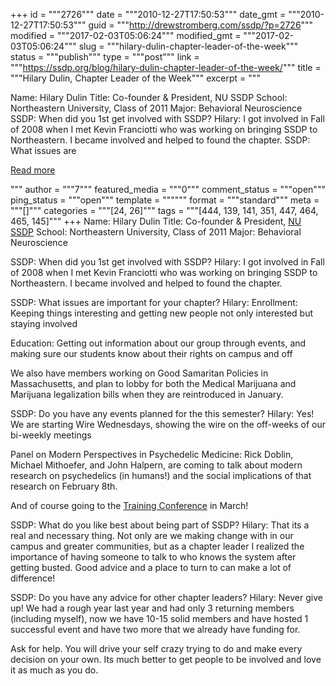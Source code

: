 +++
id = """2726"""
date = """2010-12-27T17:50:53"""
date_gmt = """2010-12-27T17:50:53"""
guid = """http://drewstromberg.com/ssdp/?p=2726"""
modified = """2017-02-03T05:06:24"""
modified_gmt = """2017-02-03T05:06:24"""
slug = """hilary-dulin-chapter-leader-of-the-week"""
status = """publish"""
type = """post"""
link = """https://ssdp.org/blog/hilary-dulin-chapter-leader-of-the-week/"""
title = """Hilary Dulin, Chapter Leader of the Week"""
excerpt = """<p>Name: Hilary Dulin Title: Co-founder &amp; President, NU SSDP School: Northeastern University, Class of 2011 Major: Behavioral Neuroscience SSDP: When did you 1st get involved with SSDP? Hilary: I got involved in Fall of 2008 when I met Kevin Franciotti who was working on bringing SSDP to Northeastern. I became involved and helped to found the chapter. SSDP: What issues are</p>
<div class="h10"></div>
<p><a class="more-link2 flat" href="https://ssdp.org/blog/hilary-dulin-chapter-leader-of-the-week/">Read more</a></p>
"""
author = """7"""
featured_media = """0"""
comment_status = """open"""
ping_status = """open"""
template = """"""
format = """standard"""
meta = """[]"""
categories = """[24, 26]"""
tags = """[444, 139, 141, 351, 447, 464, 465, 145]"""
+++
Name: Hilary Dulin
Title: Co-founder &amp; President, <a href="http://ssdp.org/chapters/northeast/massachusetts/northeastern-university">NU SSDP</a>
School: Northeastern University, Class of 2011
Major: Behavioral Neuroscience

SSDP: When did you 1st get involved with SSDP?
Hilary: I got involved in Fall of 2008 when I met Kevin Franciotti who was working on bringing SSDP to Northeastern. I became involved and helped to found the chapter.

SSDP: What issues are important for your chapter?
Hilary: Enrollment: Keeping things interesting and getting new people not only interested but staying involved

Education: Getting out information about our group through events, and making sure our students know about their rights on campus and off

We also have members working on Good Samaritan Policies in Massachusetts, and plan to lobby for both the Medical Marijuana and Marijuana legalization bills when they are reintroduced in January.

SSDP: Do you have any events planned for the this semester?
Hilary: Yes! We are starting Wire Wednesdays, showing the wire on the off-weeks of our bi-weekly meetings

Panel on Modern Perspectives in Psychedelic Medicine: Rick Doblin, Michael Mithoefer, and John Halpern, are coming to talk about modern research on psychedelics (in humans!) and the social implications of that research on February 8th.

And of course going to the <a href="http://conference.ssdp.org/">Training Conference</a> in March!

SSDP: What do you like best about being part of SSDP?
Hilary: That its a real and necessary thing. Not only are we making change with in our campus and greater communities, but as a chapter leader I realized the importance of having someone to talk to who knows the system after getting busted. Good advice and a place to turn to can make a lot of difference!

SSDP: Do you have any advice for other chapter leaders?
Hilary: Never give up! We had a rough year last year and had only 3 returning members (including myself), now we have 10-15 solid members and have hosted 1 successful event and have two more that we already have funding for.

Ask for help. You will drive your self crazy trying to do and make every decision on your own. Its much better to get people to be involved and love it as much as you do.
